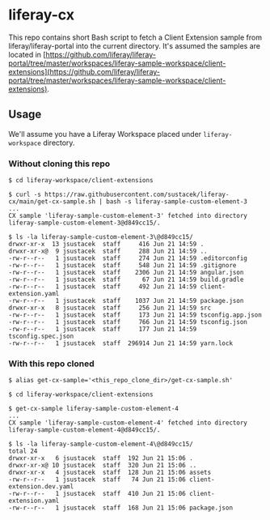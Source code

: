 # liferay-cx

This repo contains short Bash script to fetch a Client Extension sample from liferay/liferay-portal into the current directory. It's assumed the samples are located in [https://github.com/liferay/liferay-portal/tree/master/workspaces/liferay-sample-workspace/client-extensions](https://github.com/liferay/liferay-portal/tree/master/workspaces/liferay-sample-workspace/client-extensions).

## Usage
     
We'll assume you have a Liferay Workspace placed under `liferay-workspace` directory.
         
### Without cloning this repo
```
$ cd liferay-workspace/client-extensions

$ curl -s https://raw.githubusercontent.com/sustacek/liferay-cx/main/get-cx-sample.sh | bash -s liferay-sample-custom-element-3
...
CX sample 'liferay-sample-custom-element-3' fetched into directory liferay-sample-custom-element-3@d849cc15/.

$ ls -la liferay-sample-custom-element-3\@d849cc15/
drwxr-xr-x  13 jsustacek  staff     416 Jun 21 14:59 .
drwxr-xr-x@  9 jsustacek  staff     288 Jun 21 14:59 ..
-rw-r--r--   1 jsustacek  staff     274 Jun 21 14:59 .editorconfig
-rw-r--r--   1 jsustacek  staff     548 Jun 21 14:59 .gitignore
-rw-r--r--   1 jsustacek  staff    2306 Jun 21 14:59 angular.json
-rw-r--r--   1 jsustacek  staff      67 Jun 21 14:59 build.gradle
-rw-r--r--   1 jsustacek  staff     492 Jun 21 14:59 client-extension.yaml
-rw-r--r--   1 jsustacek  staff    1037 Jun 21 14:59 package.json
drwxr-xr-x   8 jsustacek  staff     256 Jun 21 14:59 src
-rw-r--r--   1 jsustacek  staff     173 Jun 21 14:59 tsconfig.app.json
-rw-r--r--   1 jsustacek  staff     766 Jun 21 14:59 tsconfig.json
-rw-r--r--   1 jsustacek  staff     177 Jun 21 14:59 tsconfig.spec.json
-rw-r--r--   1 jsustacek  staff  296914 Jun 21 14:59 yarn.lock
```

### With this repo cloned
```
$ alias get-cx-sample='<this_repo_clone_dir>/get-cx-sample.sh'

$ cd liferay-workspace/client-extensions

$ get-cx-sample liferay-sample-custom-element-4
...
CX sample 'liferay-sample-custom-element-4' fetched into directory liferay-sample-custom-element-4@d849cc15/.

$ ls -la liferay-sample-custom-element-4\@d849cc15/
total 24
drwxr-xr-x   6 jsustacek  staff  192 Jun 21 15:06 .
drwxr-xr-x@ 10 jsustacek  staff  320 Jun 21 15:06 ..
drwxr-xr-x   4 jsustacek  staff  128 Jun 21 15:06 assets
-rw-r--r--   1 jsustacek  staff   74 Jun 21 15:06 client-extension.dev.yaml
-rw-r--r--   1 jsustacek  staff  410 Jun 21 15:06 client-extension.yaml
-rw-r--r--   1 jsustacek  staff  168 Jun 21 15:06 package.json
```

